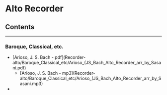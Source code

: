 # Alto Recorder
## Contents


---

### Baroque, Classical, etc.
- [Arioso, J. S. Bach - pdf](Recorder-alto/Baroque_Classical_etc/Arioso_(JS_Bach_Alto_Recorder_arr_by_Sasani.pdf)
	- [Arioso, J. S. Bach - mp3](Recorder-alto/Baroque_Classical_etc/Arioso_(JS_Bach_Alto_Recorder_arr_by_Sasani.mp3)
- 